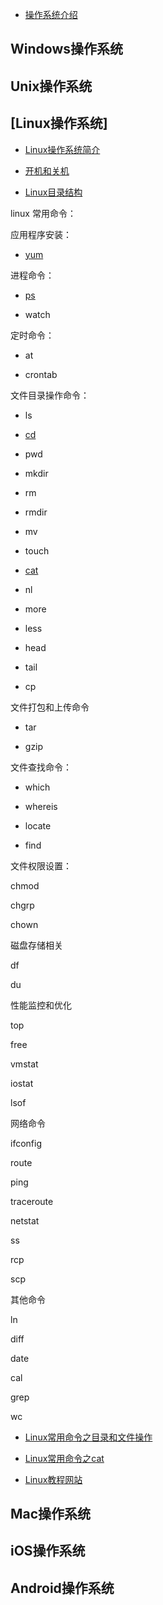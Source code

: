 

* [操作系统介绍](./operationsystem/intro.md)


##  Windows操作系统

## Unix操作系统

## [Linux操作系统]

* [Linux操作系统简介](https://github.com/geekist/developer_guide/blob/main/operationsystem/linux/linux.md)

* [开机和关机](https://github.com/geekist/developer_guide/blob/main/operationsystem/linux/start_and_stop.md)

* [Linux目录结构](https://github.com/geekist/developer_guide/blob/main/operationsystem/linux/linux_base.md)

linux 常用命令：

应用程序安装：

* [yum](https://github.com/geekist/developer_guide/blob/main/operationsystem/linux/yum.md)

进程命令：

* [ps](https://github.com/geekist/developer_guide/blob/main/operationsystem/linux/ps.md)

* watch

定时命令：

* at

* crontab

文件目录操作命令：

* ls

* [cd](https://github.com/geekist/developer_guide/blob/main/operationsystem/linux/cd.md)

* pwd

* mkdir

* rm

* rmdir

* mv

* touch

* [cat](https://github.com/geekist/developer_guide/blob/main/operationsystem/linux/linux_cat.md)

* nl

* more

* less

* head

* tail

* cp

文件打包和上传命令

* tar

* gzip

文件查找命令：

* which

* whereis

* locate

* find

文件权限设置：

chmod

chgrp

chown

磁盘存储相关

df

du

性能监控和优化

top

free

vmstat

iostat

lsof

网络命令

ifconfig

route

ping

traceroute

netstat

ss

rcp

scp

其他命令

ln

diff

date

cal

grep

wc







* [Linux常用命令之目录和文件操作](https://github.com/geekist/developer_guide/blob/main/operationsystem/linux/linux_command.md)

* [Linux常用命令之cat](https://github.com/geekist/developer_guide/blob/main/operationsystem/linux/linux_cat.md)

* [Linux教程网站](https://www.runoob.com/linux/linux-tutorial.html)


## Mac操作系统

## iOS操作系统

## Android操作系统
